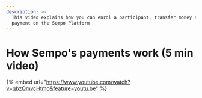 ```yaml
---
description: >-
  This video explains how you can enrol a participant, transfer money and make a
  payment on the Sempo Platform
---
```


# How Sempo's payments work \(5 min video\)

{% embed url="https://www.youtube.com/watch?v=qbzQmvcHtmo&feature=youtu.be" %}

